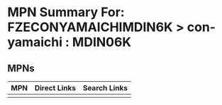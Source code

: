 



# MPN Summary For: FZECONYAMAICHIMDIN6K > con-yamaichi : MDIN06K

## MPNs
  

|MPN|Direct Links|Search Links|
| :--- | :--- | :--- |
||||
